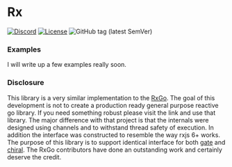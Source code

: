 # Rx

[![Discord](https://img.shields.io/discord/428990244952735764.svg?style=flat&logo=discord&colorB=green)](https://discord.gg/M9nxJ3g)
[![License](https://img.shields.io/badge/License-MIT-blue.svg)](LICENSE.md)
![GitHub tag (latest SemVer)](https://img.shields.io/github/tag/syncaide/rx.svg?color=e36397&label=release)

### Examples
I will write up a few examples really soon.

### Disclosure
This library is a very similar implementation to the 
[RxGo](https://github.com/ReactiveX/RxGo). The goal of this development is not 
to create a production ready general purpose reactive go library. If you need 
something robust please visit the link and use that library. The major 
difference with that project is that the internals were designed using channels 
and to withstand thread safety of execution. In addition the interface was 
constructed to resemble the way rxjs 6+ works. The purpose of this library is 
to support identical interface for both [gate](https://github.com/syncaide/gate) 
and [chiral](https://github.com/syncaide/chiral). The RxGo contributors 
have done an outstanding work and certainly deserve the credit.
